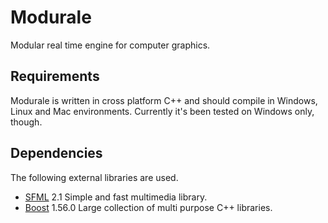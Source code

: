 Modurale
========

Modular real time engine for computer graphics.

Requirements
------------

Modurale is written in cross platform C++ and should compile in Windows, Linux
and Mac environments. Currently it's been tested on Windows only, though.

Dependencies
------------

The following external libraries are used.

- [SFML][sfml] 2.1 Simple and fast multimedia library.
- [Boost][boost] 1.56.0 Large collection of multi purpose C++ libraries.

[sfml]: https://github.com/LaurentGomila/SFML
[boost]: http://www.boost.org/
